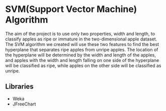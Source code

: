 # SVM(Support Vector Machine) Algorithm
The aim of the project is to use only two properties, width and length, to classify apples as ripe or immature in the two-dimensional apple dataset. The SVM algorithm we created will use these two features to find the best hyperplane that separates ripe apples from unripe apples. The location of the hyperplane will be determined by the width and length of the apples, and apples with the width and length falling on one side of the hyperplane will be classified as ripe, while apples on the other side will be classified as unripe.

## Libraries
- Weka
- JFreeChart
